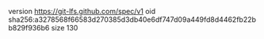 version https://git-lfs.github.com/spec/v1
oid sha256:a3278568f66583d270385d3db40e6df747d09a449fd8d4462fb22bb829f936b6
size 130
